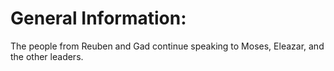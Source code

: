 # General Information:

The people from Reuben and Gad continue speaking to Moses, Eleazar, and the other leaders.